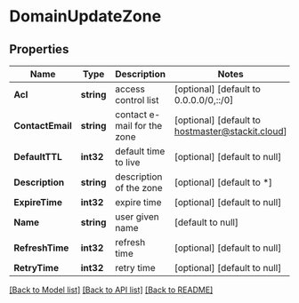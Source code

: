 # DomainUpdateZone

## Properties
Name | Type | Description | Notes
------------ | ------------- | ------------- | -------------
**Acl** | **string** | access control list | [optional] [default to 0.0.0.0/0,::/0]
**ContactEmail** | **string** | contact e-mail for the zone | [optional] [default to hostmaster@stackit.cloud]
**DefaultTTL** | **int32** | default time to live | [optional] [default to null]
**Description** | **string** | description of the zone | [optional] [default to *]
**ExpireTime** | **int32** | expire time | [optional] [default to null]
**Name** | **string** | user given name | [default to null]
**RefreshTime** | **int32** | refresh time | [optional] [default to null]
**RetryTime** | **int32** | retry time | [optional] [default to null]

[[Back to Model list]](../README.md#documentation-for-models) [[Back to API list]](../README.md#documentation-for-api-endpoints) [[Back to README]](../README.md)

